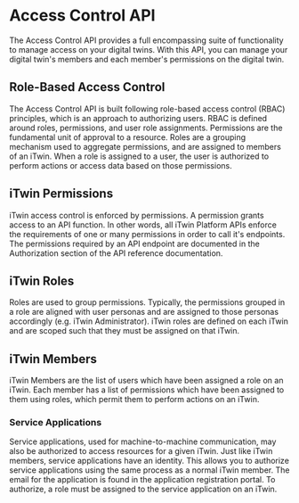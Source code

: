 # Access Control API

The Access Control API provides a full encompassing suite of functionality to manage access on your digital twins. With this API, you can manage your digital twin's members and each member's permissions on the digital twin.

## Role-Based Access Control

The Access Control API is built following role-based access control (RBAC) principles, which is an approach to authorizing users. RBAC is defined around roles, permissions, and user role assignments. Permissions are the fundamental unit of approval to a resource. Roles are a grouping mechanism used to aggregate permissions, and are assigned to members of an iTwin. When a role is assigned to a user, the user is authorized to perform actions or access data based on those permissions.

## iTwin Permissions

iTwin access control is enforced by permissions. A permission grants access to an API function. In other words, all iTwin Platform APIs enforce the requirements of one or many permissions in order to call it's endpoints. The permissions required by an API endpoint are documented in the Authorization section of the API reference documentation.

## iTwin Roles

Roles are used to group permissions. Typically, the permissions grouped in a role are aligned with user personas and are assigned to those personas accordingly (e.g. iTwin Administrator). iTwin roles are defined on each iTwin and are scoped such that they must be assigned on that iTwin.

## iTwin Members

iTwin Members are the list of users which have been assigned a role on an iTwin. Each member has a list of permissions which have been assigned to them using roles, which permit them to perform actions on an iTwin.

### Service Applications

Service applications, used for machine-to-machine communication, may also be authorized to access resources for a given iTwin. Just like iTwin members, service applications have an identity. This allows you to authorize service applications using the same process as a normal iTwin member. The email for the application is found in the application registration portal. To authorize, a role must be assigned to the service application on an iTwin.
